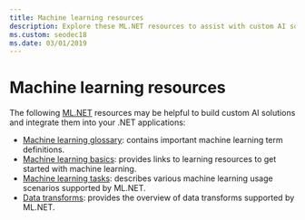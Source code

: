 ```yaml
---
title: Machine learning resources 
description: Explore these ML.NET resources to assist with custom AI solutions creation and integration into your .NET applications.
ms.custom: seodec18
ms.date: 03/01/2019
---
```

# Machine learning resources 

The following  [ML.NET](../index.yml) resources may be helpful to build custom AI solutions and integrate them into your .NET applications:

- [Machine learning glossary](glossary.md): contains important machine learning term definitions.
- [Machine learning basics](basics.md): provides links to learning resources to get started with machine learning.
- [Machine learning tasks](tasks.md): describes various machine learning usage scenarios supported by ML.NET.
- [Data transforms](transforms.md): provides the overview of data transforms supported by ML.NET.